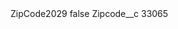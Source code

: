 <?xml version="1.0" encoding="UTF-8"?>
<CustomMetadata xmlns="http://soap.sforce.com/2006/04/metadata" xmlns:xsi="http://www.w3.org/2001/XMLSchema-instance" xmlns:xsd="http://www.w3.org/2001/XMLSchema">
    <label>ZipCode2029</label>
    <protected>false</protected>
    <values>
        <field>Zipcode__c</field>
        <value xsi:type="xsd:string">33065</value>
    </values>
</CustomMetadata>
